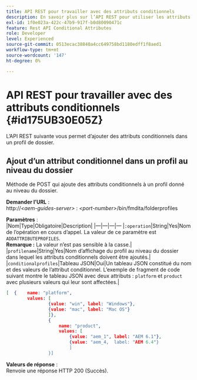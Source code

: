 ```yaml
---
title: API REST pour travailler avec des attributs conditionnels
description: En savoir plus sur l’API REST pour utiliser les attributs conditionnels
exl-id: 1f0e023a-422c-47b9-917f-b0d80090471c
feature: Rest API Conditional Attributes
role: Developer
level: Experienced
source-git-commit: 0513ecac38840a4cc649758bd1180edff1f8aed1
workflow-type: tm+mt
source-wordcount: '147'
ht-degree: 0%

---
```


# API REST pour travailler avec des attributs conditionnels {#id175UB30E05Z}

L’API REST suivante vous permet d’ajouter des attributs conditionnels dans un profil de dossier.

## Ajout d’un attribut conditionnel dans un profil au niveau du dossier

Méthode de POST qui ajoute des attributs conditionnels à un profil donné au niveau du dossier.

**Demander l’URL** :\
http://*&lt;aem-guides-server\>* : *&lt;port-number\>*/bin/fmdita/folderprofiles

**Paramètres** :\
|Nom|Type|Obligatoire|Description|
|—|—|—|—
|`:operation`|String|Yes|Nom de l’opération en cours d’appel. La valeur de ce paramètre est ``ADDATTRIBUTEPROFILES``. <br> **Remarque :** La valeur n’est pas sensible à la casse.|
|`profilename`|String|Yes|Nom d’affichage du profil au niveau du dossier dans lequel les attributs conditionnels doivent être ajoutés.|
|`conditionalprofiles`|Tableau JSON|Oui|Un tableau JSON constitué du nom et des valeurs de l’attribut conditionnel. L’exemple de fragment de code suivant montre le tableau JSON avec deux attributs : `platform` et `product` avec plusieurs valeurs qui leur sont affectées.|

```JSON
[  {    name: "platform",    
        values: [       
                {value: "win", label: "Windows"},       
                {value: "mac", label: "Mac OS"}    
                ]},
                {    
                    name: "product",    
                    values: [      
                        {value: "aem_1", label: "AEM 6.1"},     
                        {value: "aem_4,  label: "AEM 6.4"}  
                        ]  
                }]
```

**Valeurs de réponse** :\
Renvoie une réponse HTTP 200 \(Succès\).
